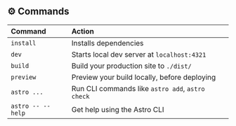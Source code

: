 ## ⚙️ Commands

| Command                   | Action                                           |
| :------------------------ | :----------------------------------------------- |
| `install`             | Installs dependencies                            |
| `dev`             | Starts local dev server at `localhost:4321`      |
| `build`           | Build your production site to `./dist/`          |
| `preview`         | Preview your build locally, before deploying     |
| `astro ...`       | Run CLI commands like `astro add`, `astro check` |
| `astro -- --help` | Get help using the Astro CLI                     |
